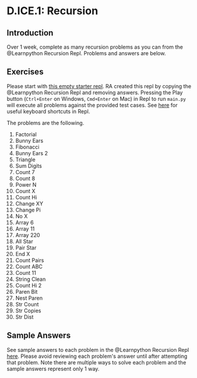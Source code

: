 # D.ICE.1: Recursion

## Introduction

Over 1 week, complete as many recursion problems as you can from the @Learnpython Recursion Repl. Problems and answers are below. 

## Exercises

Please start with [this empty starter repl](https://repl.it/@kaiyuanneo/Recursion#main.py). RA created this repl by copying the @Learnpython Recursion Repl and removing answers. Pressing the Play button \(`Ctrl+Enter` on Windows, `Cmd+Enter` on Mac\) in Repl to run `main.py` will execute all problems against the provided test cases. See [here](https://docs.repl.it/repls/editor) for useful keyboard shortcuts in Repl.

The problems are the following. 

1. Factorial
2. Bunny Ears
3. Fibonacci
4. Bunny Ears 2
5. Triangle
6. Sum Digits
7. Count 7
8. Count 8
9. Power N
10. Count X
11. Count Hi
12. Change XY
13. Change Pi
14. No X
15. Array 6
16. Array 11
17. Array 220
18. All Star
19. Pair Star
20. End X
21. Count Pairs
22. Count ABC
23. Count 11
24. String Clean
25. Count Hi 2
26. Paren Bit
27. Nest Paren
28. Str Count
29. Str Copies
30. Str Dist

## Sample Answers

See sample answers to each problem in the @Learnpython Recursion Repl [here](https://repl.it/@Learnpython/Recursion). Please avoid reviewing each problem's answer until after attempting that problem. Note there are multiple ways to solve each problem and the sample answers represent only 1 way.

